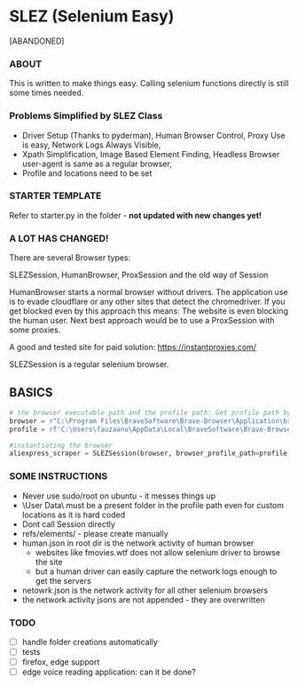 # SLEZ (Selenium Easy)

[ABANDONED]

### ABOUT
This is written to make things easy. Calling selenium functions directly is still some times needed.

### Problems Simplified by SLEZ Class
* Driver Setup (Thanks to pyderman), Human Browser Control, Proxy Use is easy, Network Logs Always Visible,
* Xpath Simplification, Image Based Element Finding, Headless Browser user-agent is same as a regular browser,
* Profile and locations need to be set

### STARTER TEMPLATE
Refer to starter.py in the folder - **not updated with new changes yet!**

### A LOT HAS CHANGED!
There are several Browser types:

SLEZSession, HumanBrowser, ProxSession and the old way of Session

HumanBrowser starts a normal browser without drivers. The application use is to evade cloudflare
or any other sites that detect the chromedriver. If you get blocked even by this approach this means:
The website is even blocking the human user. Next best approach would be to use a ProxSession with some proxies.

A good and tested site for paid solution: https://instantproxies.com/

SLEZSession is a regular selenium browser.

## BASICS

```python
# the browser executable path and the profile path: Get profile path by browsing to chrome://version
browser = r"C:\Program Files\BraveSoftware\Brave-Browser\Application\brave.exe"
profile = rf'C:\Users\fauzaanu\AppData\Local\BraveSoftware\Brave-Browser\SLEZPROFILE\User Data\Profile 1'

#instantiating the browser
aliexpress_scraper = SLEZSession(browser, browser_profile_path=profile, headless=False, delay=0)
```

### SOME INSTRUCTIONS
- Never use sudo/root on ubuntu - it messes things up
- \User Data\ must be a present folder in the profile path even for custom locations as it is hard coded
- Dont call Session directly
- refs/elements/ - please create manually
- human.json in root dir is the network activity of human browser
  - websites like fmovies.wtf does not allow selenium driver to browse the site
  - but a human driver can easily capture the network logs enough to get the servers
- netowrk.json is the network activity for all other selenium browsers
- the network activity jsons are not appended - they are overwritten

### TODO
- [ ] handle folder creations automatically
- [ ] tests
- [ ] firefox, edge support
- [ ] edge voice reading application: can it be done?
